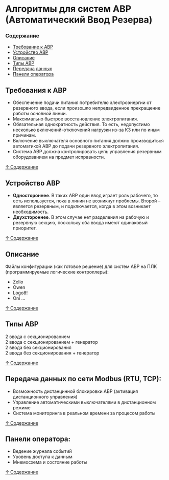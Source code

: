 # Алгоритмы для систем АВР (Автоматический Ввод Резерва)

### Содержание
* [Требование к АВР](#требования-к-авр)
* [Устройство АВР](#устройство-авр)
* [Описание](#описание)
* [Типы АВР](#типы-авр)
* [Передача данных](#передача-данных-по-сети-modbus-rtu-tcp)
* [Панели оператора](#панели-оператора)

## Требования к АВР

* Обеспечение подачи питания потребителю электроэнергии от резервного ввода, если произошло непредвиденное прекращение работы основной линии.
* Максимально быстрое восстановление электропитания.
* Обязательная однократность действия. То есть, недопустимо несколько включений-отключений нагрузки из-за КЗ или по иным причинам.
* Включение выключателя основного питания должно производиться автоматикой АВР до подачи резервного электропитания.
* Система АВР должна контролировать цепь управления резервным оборудованием на предмет исправности.

[↑ Содержание](#содержание)

## Устройство АВР

* **Одностороннее**. В таких АВР один ввод играет роль рабочего, то есть используется, пока в линии не возникнут проблемы. Второй – является резервным, и подключается, когда в этом возникает необходимость.
* **Двухстороннее**. В этом случае нет разделения на рабочую и резервную секцию, поскольку оба ввода имеют одинаковый приоритет.

[↑ Содержание](#содержание)

## Описание

Файлы конфигурации (как готовое решение) для систем АВР на ПЛК (программируемые логические контроллеры):
* Zelio
* Owen
* Logo8!
* Oni ...

[↑ Содержание](#содержание)

## Типы АВР
2 ввода с секционированием <br>
2 ввода с секционированием + генератор<br>
2 ввода без секционирования<br>
2 ввода без секционирования + генератор<br>

[↑ Содержание](#содержание)

## Передача данных по сети **Modbus** (RTU, TCP):
* Возможность дистанцинной блокировки АВР (активация дистанционного управления)
* Управление автоматическими выключателями в дистанционном режиме
* Система мониторинга в реальном времени за процесом работы

[↑ Содержание](#содержание)

## Панели оператора:
* Ведение журнала событий
* Уровень доступа к данным
* Мнемосхема и состояние работы

[↑ Содержание](#содержание)